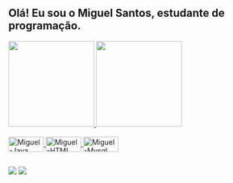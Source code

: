 ## Olá! Eu sou o Miguel Santos, estudante de programação. 
<div>
  <a href="https://github.com/GAMIDAm"> 
    <img height="170em" src="https://github-readme-stats.vercel.app/api?username=GAMIDAm" src="https://github.com/GAMIDAm/github-readme-stats">
    <img height="170em" src="https://github-readme-stats.vercel.app/api/top-langs/?username=GAMIDAm" src="https://github.com/anuraghazra/github-readme-stats">
</div>

<div style="display: inline_block"><br>
  <img align="center" alt="Miguel-Java" height="30" width="70" src="https://img.shields.io/badge/Java-ED8B00?style=for-the-badge&logo=openjdk&logoColor=white">
  <img align="center" alt="Miguel-HTML" height="30" width="70" src="https://img.shields.io/badge/HTML-239120?style=for-the-badge&logo=html5&logoColor=white">
  <img align="center" alt="Miguel-Mysql" height="30" width="70" src="https://img.shields.io/badge/MySQL-00000F?style=for-the-badge&logo=mysql&logoColor=white">
</div>

##

<div> 
  <a href = "miguel.bap.job@gmail.com"><img src="https://img.shields.io/badge/-Gmail-%23333?style=for-the-badge&logo=gmail&logoColor=white" target="_blank"></a>
  <a href="https://www.linkedin.com/in/miguel-santos-dev/" target="_blank"><img src="https://img.shields.io/badge/-LinkedIn-%230077B5?style=for-the-badge&logo=linkedin&logoColor=white" target="_blank"></a> 
  
</div>

<!--
**GAMIDAm/GAMIDAm** is a ✨ _special_ ✨ repository because its `README.md` (this file) appears on your GitHub profile.

Here are some ideas to get you started:

- 🔭 I’m currently working on ...
- 🌱 I’m currently learning ...
- 👯 I’m looking to collaborate on ...
- 🤔 I’m looking for help with ...
- 💬 Ask me about ...
- 📫 How to reach me: ...
- 😄 Pronouns: ...
- ⚡ Fun fact: ...
-->
